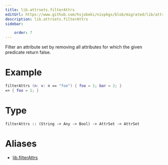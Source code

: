 ```yaml
---
title: lib.attrsets.filterAttrs
editUrl: https://www.github.com/hsjobeki/nixpkgs/blob/migrated/lib/attrsets.nix#L384C5
description: lib.attrsets.filterAttrs
sidebar:

    order: 7
---
```


Filter an attribute set by removing all attributes for which the
given predicate return false.

# Example

```nix
filterAttrs (n: v: n == "foo") { foo = 1; bar = 2; }
=> { foo = 1; }
```

# Type

```
filterAttrs :: (String -> Any -> Bool) -> AttrSet -> AttrSet
```


# Aliases

- [lib.filterAttrs](/nix-doc-comments/reference/lib/lib-filterattrs)


